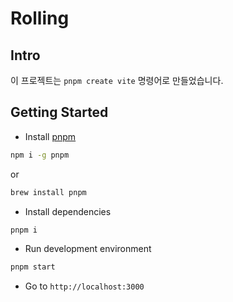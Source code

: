 # Rolling

## Intro

이 프로젝트는 `pnpm create vite` 명령어로 만들었습니다.

## Getting Started

- Install [pnpm](https://pnpm.io)

```sh
npm i -g pnpm
```

or

```sh
brew install pnpm
```

- Install dependencies

```sh
pnpm i
```

- Run development environment

```sh
pnpm start
```

- Go to `http://localhost:3000`
